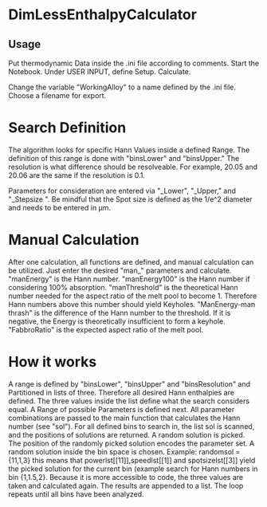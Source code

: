 # DimLessEnthalpyCalculator
## Usage
Put thermodynamic Data inside the .ini file according to comments.
Start the Notebook. Under USER INPUT, define Setup. Calculate.

Change the variable "WorkingAlloy" to a name defined by the .ini file.
Choose a filename for export.

# Search Definition
The algorithm looks for specific Hann Values inside a defined Range. The definition of this range is done with "binsLower" and "binsUpper." The resolution is what difference should be resolveable. For example, 20.05 and 20.06 are the same if the resolution is 0.1.

Parameters for consideration are entered via "_Lower", "_Upper," and "_Stepsize ". Be mindful that the Spot size is defined as the 1/e^2 diameter and needs to be entered in µm.

# Manual Calculation
After one calculation, all functions are defined, and manual calculation can be utilized. Just enter the desired "man_" parameters and calculate. 
"manEnergy" is the Hann number. "manEnergy100" is the Hann number if considering 100% absorption. "manThreshold" is the theoretical Hann number needed for the aspect ratio of the melt pool to become 1. Therefore Hann numbers above this number should yield Keyholes.
"ManEnergy-man thrash" is the difference of the Hann number to the threshold. If it is negative, the Energy is theoretically insufficient to form a keyhole.
"FabbroRatio" is the expected aspect ratio of the melt pool.

# How it works
A range is defined by "binsLower", "binsUpper" and "binsResolution" and Partitioned in lists of three. Therefore all desired Hann enthalpies are defined. The three values inside the list define what the search considers equal.
A Range of possible Parameters is defined next. All parameter combinations are passed to the main function that calculates the Hann number (see "sol"). For all defined bins to search in, the list sol is scanned, and the positions of solutions are returned. A random solution is picked. The position of the randomly picked solution encodes the parameter set. A random solution inside the bin space is chosen. Example: randomsol = {11,1,3} this means that powerlst[[11]],speedlst[[1]] and spotsizelst[[3]] yield the picked solution for the current bin (example search for Hann numbers in bin {1,1.5,2}.
Because it is more accessible to code, the three values are taken and calculated again. The results are appended to a list. The loop repeats until all bins have been analyzed.

